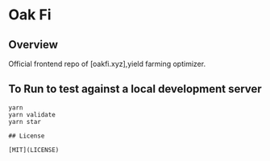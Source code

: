 # Oak Fi

## Overview

Official frontend repo of [oakfi.xyz],yield farming optimizer.

## To Run to test against a local development server
```
yarn
yarn validate
yarn star

## License

[MIT](LICENSE)
